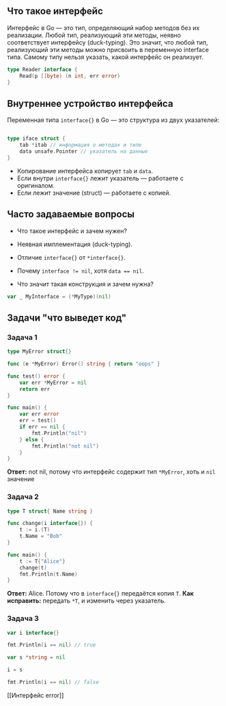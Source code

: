 ## Что такое интерфейс

Интерфейс в Go — это тип, определяющий набор методов без их реализации. Любой тип, реализующий эти методы, неявно соответствует интерфейсу (duck-typing). Это значит, что любой тип, реализующий эти методы можно присвоить в переменную interface типа. Самому типу нельзя указать, какой интерфейс он реализует.

```go
type Reader interface {
	Read(p []byte) (n int, err error)
}
```

## Внутреннее устройство интерфейса

Переменная типа `interface{}` в Go — это структура из двух указателей:

```go

type iface struct {
	tab *itab // информация о методах и типе
	data unsafe.Pointer // указатель на данные
}
```

- Копирование интерфейса копирует `tab` и `data`.
- Если внутри `interface{}` лежит указатель — работаете с оригиналом.
- Если лежит значение (struct) — работаете с копией.
## Часто задаваемые вопросы

- Что такое интерфейс и зачем нужен?

- Неявная имплементация (duck-typing).

- Отличие `interface{}` от `*interface{}`.

- Почему `interface != nil`, хотя `data == nil`.

- Что значит такая конструкция и зачем нужна?
```go
var _ MyInterface = (*MyType)(nil)
```

## Задачи "что выведет код"

### Задача 1

```go
type MyError struct{}

func (e *MyError) Error() string { return "oops" }

func test() error {
	var err *MyError = nil
	return err
}

func main() {
	var err error
	err = test()
	if err == nil {
		fmt.Println("nil")
	} else {
		fmt.Println("not nil")
	}
}
```

**Ответ:** not nil, потому что интерфейс содержит тип `*MyError`, хоть и `nil` значение
### Задача 2

```go
type T struct{ Name string }

func change(i interface{}) {
	t := i.(T)
	t.Name = "Bob"
}

func main() {
	t := T{"Alice"}
	change(t)
	fmt.Println(t.Name)
}
```

**Ответ:** Alice. Потому что в `interface{}` передаётся копия `T`.
**Как исправить:** передать `*T`, и изменить через указатель.
### Задача 3

```go
var i interface{}

fmt.Println(i == nil) // true

var s *string = nil

i = s

fmt.Println(i == nil) // false
```

[[Интерфейс error]]